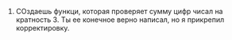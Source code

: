 1) СОздаешь функци, которая проверяет сумму цифр чисал на кратность 3. Ты ее конечное верно написал, но я прикрепил корректировку.
